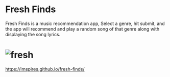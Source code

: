 # Fresh Finds
Fresh Finds is a music recommendation app, Select a genre, hit submit, and the app will recommend and play a random song of that genre along with displaying the song lyrics.
# ![fresh](https://user-images.githubusercontent.com/85600569/128611685-7e7f848f-3c76-4c46-94d2-4ab701c31825.png)
https://imspires.github.io/fresh-finds/
